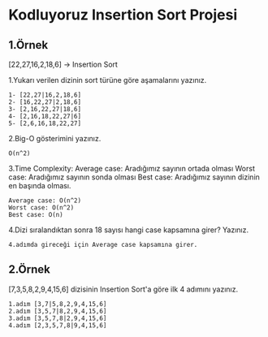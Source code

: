 # Kodluyoruz Insertion Sort Projesi

## 1.Örnek
[22,27,16,2,18,6] -> Insertion Sort

1.Yukarı verilen dizinin sort türüne göre aşamalarını yazınız.
```
1- [22,27|16,2,18,6]  
2- [16,22,27|2,18,6]  
3- [2,16,22,27|18,6]  
4- [2,16,18,22,27|6]  
5- [2,6,16,18,22,27]
```

2.Big-O gösterimini yazınız.
```
O(n^2)
```

3.Time Complexity: 
Average case: Aradığımız sayının ortada olması
Worst case: Aradığımız sayının sonda olması 
Best case: Aradığımız sayının dizinin en başında olması.
```
Average case: O(n^2)  
Worst case: O(n^2)  
Best case: O(n)
```

4.Dizi sıralandıktan sonra 18 sayısı hangi case kapsamına girer? Yazınız.
```
4.adımda gireceği için Average case kapsamına girer. 
```

## 2.Örnek
[7,3,5,8,2,9,4,15,6] dizisinin Insertion Sort'a göre ilk 4 adımını yazınız.
```
1.adım [3,7|5,8,2,9,4,15,6]  
2.adım [3,5,7|8,2,9,4,15,6]  
3.adım [3,5,7,8|2,9,4,15,6]  
4.adım [2,3,5,7,8|9,4,15,6]
```